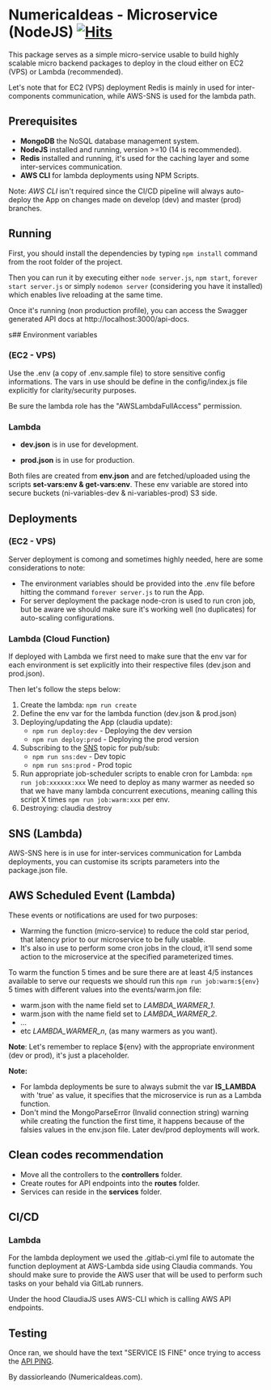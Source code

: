 # NumericaIdeas - Microservice (NodeJS) [![Hits](https://hits.seeyoufarm.com/api/count/incr/badge.svg?url=https%3A%2F%2Fgithub.com%2Fnumerica-ideas%2Fni-microservice-nodejs&count_bg=%2379C83D&title_bg=%23555555&icon=&icon_color=%23E7E7E7&title=hits&edge_flat=false)](https://blog.numericaideas.com)

This package serves as a simple micro-service usable to build highly scalable micro backend packages to deploy in the cloud  either on EC2 (VPS) or Lambda (recommended).

Let's note that for EC2 (VPS) deployment Redis is mainly in used for inter-components communication, while AWS-SNS is used for the lambda path.

## Prerequisites
- **MongoDB** the NoSQL database management system.
- **NodeJS** installed and running, version >=10 (14 is recommended).
- **Redis** installed and running, it's used for the caching layer and some inter-services communication.
- **AWS CLI** for lambda deployments using NPM Scripts.

Note: *AWS CLI* isn't required since the CI/CD pipeline will always auto-deploy the App on changes made on develop (dev) and master (prod) branches.

## Running

First, you should install the dependencies by typing `npm install` command from the root folder of the project.

Then you can run it by executing either `node server.js`, `npm start`, `forever start server.js` or simply `nodemon server` (considering you have it installed) which enables live reloading at the same time.

Once it's running (non production profile), you can access the Swagger generated API docs at http://localhost:3000/api-docs.

s## Environment variables
### (EC2 - VPS)
Use the .env (a copy of .env.sample file) to store sensitive config informations. The vars in use should be define in the config/index.js file explicitly for clarity/security purposes.

Be sure the lambda role has the "AWSLambdaFullAccess" permission.

### Lambda

- **dev.json** is in use for development.

- **prod.json** is in use for production.

Both files are created from **env.json** and are fetched/uploaded using the scripts **set-vars:env & get-vars:env**. These env variable are stored into secure buckets (ni-variables-dev & ni-variables-prod) S3 side.

## Deployments
### (EC2 - VPS)
Server deployment is comong and sometimes highly needed, here are some considerations to note:

- The environment variables should be provided into the .env file before hitting the command `forever server.js` to run the App.
- For server deployment the package node-cron is used to run cron job, but be aware we should make sure it's working well (no duplicates) for auto-scaling configurations.

### Lambda (Cloud Function)
If deployed with Lambda we first need to make sure that the env var for each environment is set explicitly into their respective files (dev.json and prod.json).

Then let's follow the steps below:

1) Create the lambda: `npm run create`
2) Define the env var for the lambda function (dev.json & prod.json)
3) Deploying/updating the App (claudia update):
    - `npm run deploy:dev` - Deploying the dev version
    - `npm run deploy:prod` - Deploying the prod version
4) Subscribing to the [SNS](https://github.com/claudiajs/claudia/blob/master/docs/add-sns-event-source.md) topic for pub/sub:
    - `npm run sns:dev` - Dev topic
    - `npm run sns:prod` - Prod topic
5) Run appropriate job-scheduler scripts to enable cron for Lambda: `npm run job:xxxxxx:xxx`
We need to deploy as many warmer as needed so that we have many lambda concurrent executions, meaning calling this script X times `npm run job:warm:xxx` per env.
6) Destroying: claudia destroy

## SNS (Lambda)
AWS-SNS here is in use for inter-services communication for Lambda deployments, you can customise its scripts parameters into the package.json file.

## AWS Scheduled Event (Lambda)
These events or notifications are used for two purposes:
- Warming the function (micro-service) to reduce the cold star period, that latency prior to our microservice to be fully usable.
- It's also in use to perform some cron jobs in the cloud, it'll send some action to the microservice at the specified parameterized times.

To warm the function 5 times and be sure there are at least 4/5 instances available to serve our requests we should run this `npm run job:warm:${env}` 5 times with different values into the events/warm.jon file:
- warm.json with the name field set to *LAMBDA_WARMER_1*.
- warm.json with the name field set to *LAMBDA_WARMER_2*.
- ...
- etc *LAMBDA_WARMER_n*, (as many warmers as you want).

**Note**: Let's remember to replace ${env} with the appropriate environment (dev or prod), it's just a placeholder.

**Note:**
- For lambda deployments be sure to always submit the var **IS_LAMBDA** with 'true' as value, it specifies that the microservice is run as a Lambda function.
- Don't mind the MongoParseError (Invalid connection string) warning while creating the function the first time, it happens because of the falsies values in the env.json file. Later dev/prod deployments will work.

## Clean codes recommendation
- Move all the controllers to the **controllers** folder.
- Create routes for API endpoints into the **routes** folder.
- Services can reside in the **services** folder.

## CI/CD

### Lambda
For the lambda deployment we used the .gitlab-ci.yml file to automate the function deployment at AWS-Lambda side using Claudia commands. You should make sure to provide the AWS user that will be used to perform such tasks on your behald via GitLab runners.

Under the hood ClaudiaJS uses AWS-CLI which is calling AWS API endpoints.

##  Testing

Once ran, we should have the text "SERVICE IS FINE" once trying to access the [API PING](http://localhost:3000/ni-microservice-node/pingify).

By dassiorleando (NumericaIdeas.com).

